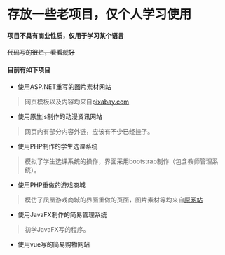 # 存放一些老项目，仅个人学习使用

#### 项目不具有商业性质，仅用于学习某个语言

<del>代码写的很烂，看看就好</del>

#### 目前有如下项目

* 使用ASP.NET重写的图片素材网站

> 网页模板以及内容均来自[pixabay.com](https://pixabay.com/zh/)

* 使用原生js制作的动漫资讯网站

> 网页内有部分内容外链，<del>应该有不少已经挂了</del>。

* 使用PHP制作的学生选课系统

> 模拟了学生选课系统的操作，界面采用bootstrap制作（包含教师管理系统）。

* 使用PHP重做的游戏商城

> 模仿了凤凰游戏商城的界面重做的页面，图片素材等均来自[原网站](https://www.fhyx.com/)

* 使用JavaFX制作的简易管理系统

> 初学JavaFX写的程序。

* 使用vue写的简易购物网站

